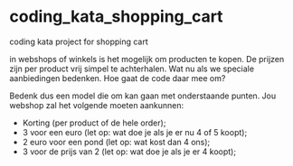 # coding_kata_shopping_cart
coding kata project for shopping cart

in webshops of winkels is het mogelijk om producten te kopen. De prijzen zijn per product vrij simpel te achterhalen. 
Wat nu als we speciale aanbiedingen bedenken. Hoe gaat de code daar mee om? 
 
Bedenk dus een model die om kan gaan met onderstaande punten.
Jou webshop zal het volgende moeten aankunnen: 

- Korting (per product of de hele order); 
- 3 voor een euro (let op: wat doe je als je er nu 4 of 5 koopt); 
- 2 euro voor een pond (let op: wat kost dan 4 ons); 
- 3 voor de prijs van 2 (let op: wat doe je als je er 4 koopt);